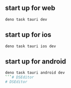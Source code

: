 ## start up for web

```bash
deno task tauri dev
```

## start up for ios

```bash
deno task tauri ios dev
```

## start up for android 

```bash
deno task tauri android dev
```# DSEditor
# DSEditor
